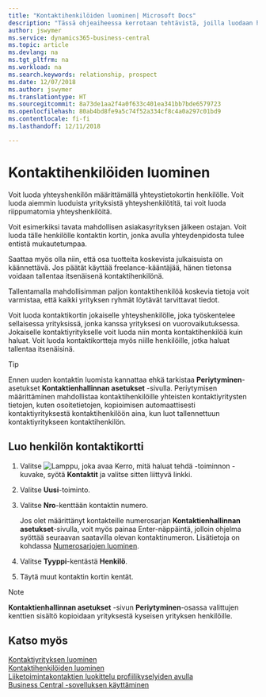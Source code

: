 ```yaml
---
title: "Kontaktihenkilöiden luominen| Microsoft Docs"
description: "Tässä ohjeaiheessa kerrotaan tehtävistä, joilla luodaan henkilölle, kuten prospektille tai toimittajalle, kontaktin kortti helpottamaan suhteen määrittämistä ja räätälöimään viestintää."
author: jswymer
ms.service: dynamics365-business-central
ms.topic: article
ms.devlang: na
ms.tgt_pltfrm: na
ms.workload: na
ms.search.keywords: relationship, prospect
ms.date: 12/07/2018
ms.author: jswymer
ms.translationtype: HT
ms.sourcegitcommit: 8a73de1aa2f4a0f633c401ea341bb7bde6579723
ms.openlocfilehash: 80ab4bd8fe9a5c74f52a334cf8c4a0a297c01bd9
ms.contentlocale: fi-fi
ms.lasthandoff: 12/11/2018

---
```

# <a name="creating-contact-persons"></a>Kontaktihenkilöiden luominen
Voit luoda yhteyshenkilön määrittämällä yhteystietokortin henkilölle. Voit luoda aiemmin luoduista yrityksistä yhteyshenkilötítä, tai voit luoda riippumatomia yhteyshenkilöitä.

Voit esimerkiksi tavata mahdollisen asiakasyrityksen jälkeen ostajan. Voit luoda tälle henkilölle kontaktin kortin, jonka avulla yhteydenpidosta tulee entistä mukautetumpaa.

Saattaa myös olla niin, että osa tuotteita koskevista julkaisuista on käännettävä. Jos päätät käyttää freelance-kääntäjää, hänen tietonsa voidaan tallentaa itsenäisenä kontaktihenkilönä.

Tallentamalla mahdollisimman paljon kontaktihenkilöä koskevia tietoja voit varmistaa, että kaikki yrityksen ryhmät löytävät tarvittavat tiedot.

Voit luoda kontaktikortin jokaiselle yhteyshenkilölle, joka työskentelee sellaisessa yrityksissä, jonka kanssa yrityksesi on vuorovaikutuksessa. Jokaiselle kontaktiyritykselle voit luoda niin monta kontaktihenkilöä kuin haluat. Voit luoda kontaktikortteja myös niille henkilöille, jotka haluat tallentaa itsenäisinä.

> [!TIP]  
>   Ennen uuden kontaktin luomista kannattaa ehkä tarkistaa **Periytyminen**-asetukset **Kontaktienhallinnan asetukset** -sivulla. Periytymisen määrittäminen mahdollistaa kontaktihenkilöille yhteisten kontaktiyritysten tietojen, kuten osoitetietojen, kopioimisen automaattisesti kontaktiyrityksestä kontaktihenkilöön aina, kun luot tallennettuun kontaktiyritykseen kontaktihenkilön.

## <a name="to-create-a-contact-card-for-a-person"></a>Luo henkilön kontaktikortti
1. Valitse ![Lamppu, joka avaa Kerro, mitä haluat tehdä -toiminnon](media/ui-search/search_small.png "Kerro, mitä haluat tehdä") -kuvake, syötä **Kontaktit** ja valitse sitten liittyvä linkki.
2. Valitse **Uusi**-toiminto.
3. Valitse **Nro**-kenttään kontaktin numero.

    Jos olet määrittänyt kontakteille numerosarjan **Kontaktienhallinnan asetukset**-sivulla, voit myös painaa Enter-näppäintä, jolloin ohjelma syöttää seuraavan saatavilla olevan kontaktinumeron. Lisätietoja on kohdassa [Numerosarjojen luominen](ui-create-number-series.md).
4. Valitse **Tyyppi**-kentästä **Henkilö**.
5. Täytä muut kontaktin kortin kentät.

> [!NOTE]  
>   **Kontaktienhallinnan asetukset** -sivun **Periytyminen**-osassa valittujen kenttien sisältö kopioidaan yrityksestä kyseisen yrityksen henkilöille.

## <a name="see-also"></a>Katso myös
[Kontaktiyrityksen luominen](marketing-create-contact-companies.md)  
[Kontaktihenkilöiden luominen](marketing-create-contact-persons.md)  
[Liiketoimintakontaktien luokittelu profiilikyselyiden avulla](marketing-create-contact-profile-questionnaire.md)  
[Business Central -sovelluksen käyttäminen](ui-work-product.md)

